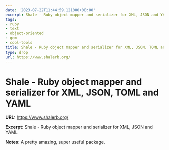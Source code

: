 ```yaml
---
date: '2023-07-22T11:44:59.121000+00:00'
excerpt: Shale - Ruby object mapper and serializer for XML, JSON and YAML
tags:
- ruby
- text
- object-oriented
- gem
- cool-tools
title: Shale - Ruby object mapper and serializer for XML, JSON, TOML and YAML
type: drop
url: https://www.shalerb.org/
---
```


# Shale - Ruby object mapper and serializer for XML, JSON, TOML and YAML

**URL:** https://www.shalerb.org/

**Excerpt:** Shale - Ruby object mapper and serializer for XML, JSON and YAML

**Notes:**
A pretty amazing, super useful package.

